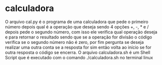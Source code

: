 # calculadora
O arquivo cal.py é o programa de uma calculadora que pede o primeiro número depois qual é a operação que deseja sendo 4 opções +, -, * e / depois pede o segundo número, com isso ele verifica qual operação deseja e para retornar o resultado sendo que se a operação for divisão o código verifica se o segundo número não é zero, por fim pergunta se deseja realizar uma outra conta se a resposta for sim então volta ao início se for outra resposta o código se encerra.
 O arquivo calculadora.sh é um Shell Script que é executado com o comando ./calculadora.sh no terminal linux
